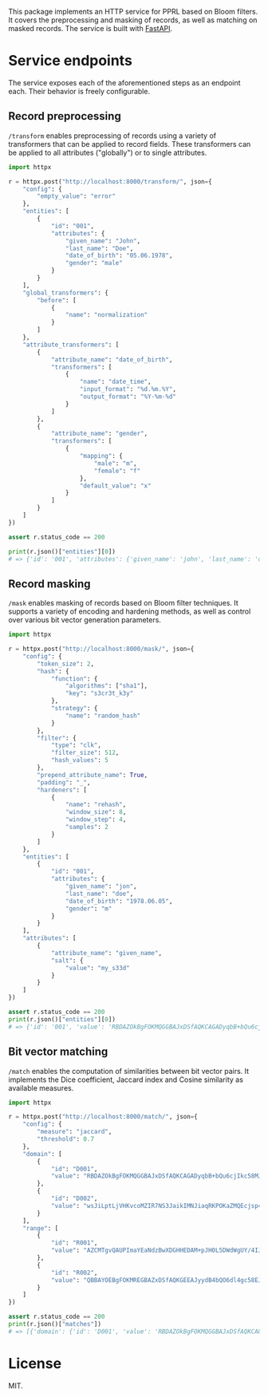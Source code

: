 This package implements an HTTP service for PPRL based on Bloom filters.
It covers the preprocessing and masking of records, as well as matching on masked records.
The service is built with [FastAPI](https://fastapi.tiangolo.com/).

# Service endpoints

The service exposes each of the aforementioned steps as an endpoint each.
Their behavior is freely configurable.

## Record preprocessing

`/transform` enables preprocessing of records using a variety of transformers that can be applied to record fields.
These transformers can be applied to all attributes ("globally") or to single attributes.

```python
import httpx

r = httpx.post("http://localhost:8000/transform/", json={
    "config": {
        "empty_value": "error"
    },
    "entities": [
        {
            "id": "001",
            "attributes": {
                "given_name": "John",
                "last_name": "Doe",
                "date_of_birth": "05.06.1978",
                "gender": "male"
            }
        }
    ],
    "global_transformers": {
        "before": [
            {
                "name": "normalization"
            }
        ]
    },
    "attribute_transformers": [
        {
            "attribute_name": "date_of_birth",
            "transformers": [
                {
                    "name": "date_time",
                    "input_format": "%d.%m.%Y",
                    "output_format": "%Y-%m-%d"
                }
            ]
        },
        {
            "attribute_name": "gender",
            "transformers": [
                {
                    "mapping": {
                        "male": "m",
                        "female": "f"
                    },
                    "default_value": "x"
                }
            ]
        }
    ]
})

assert r.status_code == 200

print(r.json()["entities"][0])
# => {'id': '001', 'attributes': {'given_name': 'john', 'last_name': 'doe', 'date_of_birth': '1978-06-05', 'gender': 'm'}}
```

## Record masking

`/mask` enables masking of records based on Bloom filter techniques.
It supports a variety of encoding and hardening methods, as well as control over various bit vector generation
parameters.

```python
import httpx

r = httpx.post("http://localhost:8000/mask/", json={
    "config": {
        "token_size": 2,
        "hash": {
            "function": {
                "algorithms": ["sha1"],
                "key": "s3cr3t_k3y"
            },
            "strategy": {
                "name": "random_hash"
            }
        },
        "filter": {
            "type": "clk",
            "filter_size": 512,
            "hash_values": 5
        },
        "prepend_attribute_name": True,
        "padding": "_",
        "hardeners": [
            {
                "name": "rehash",
                "window_size": 8,
                "window_step": 4,
                "samples": 2
            }
        ]
    },
    "entities": [
        {
            "id": "001",
            "attributes": {
                "given_name": "jon",
                "last_name": "doe",
                "date_of_birth": "1978.06.05",
                "gender": "m"
            }
        }
    ],
    "attributes": [
        {
            "attribute_name": "given_name",
            "salt": {
                "value": "my_s33d"
            }
        }
    ]
})

assert r.status_code == 200
print(r.json()["entities"][0])
# => {'id': '001', 'value': 'RBDAZOkBgFOKMQGGBAJxDSfAQKCAGADyqbB+bQu6cjIkc58MJEgqBbCVgwGCoTSTA6WJA4IDkQEgEQYshQEgLA=='}
```

## Bit vector matching

`/match` enables the computation of similarities between bit vector pairs.
It implements the Dice coefficient, Jaccard index and Cosine similarity as available measures.

```python
import httpx

r = httpx.post("http://localhost:8000/match/", json={
    "config": {
        "measure": "jaccard",
        "threshold": 0.7
    },
    "domain": [
        {
            "id": "D001",
            "value": "RBDAZOkBgFOKMQGGBAJxDSfAQKCAGADyqbB+bQu6cjIkc58MJEgqBbCVgwGCoTSTA6WJA4IDkQEgEQYshQEgLA=="
        },
        {
            "id": "D002",
            "value": "wsJiLptLjVHKvcoMZIR7NS3JaikIMNJiaqRKPOKaZMQEcjsp4ShuEVqSiRU0jTQWB6FIgSKikAAgEW7kpXNMsw=="
        }
    ],
    "range": [
        {
            "id": "R001",
            "value": "AZCMTgvQAUPImaYEaNdzBwXDGHHEDAM+pJH0L5DWdWgUY/4IJkluETLACSGytaDWA7UwhSKSUQBAEIQstQXUXA=="
        },
        {
            "id": "R002",
            "value": "QBBAYOEBgFOKMREGBAZxDSfAQKGEEAJyydB4bQO6dl4gc58EJEgiAZCVgwGCoDSXA6GIA4ODkQEgEAQEhQAgJA=="
        }
    ]
})

assert r.status_code == 200
print(r.json()["matches"])
# => [{'domain': {'id': 'D001', 'value': 'RBDAZOkBgFOKMQGGBAJxDSfAQKCAGADyqbB+bQu6cjIkc58MJEgqBbCVgwGCoTSTA6WJA4IDkQEgEQYshQEgLA=='}, 'range': {'id': 'R002', 'value': 'QBBAYOEBgFOKMREGBAZxDSfAQKGEEAJyydB4bQO6dl4gc58EJEgiAZCVgwGCoDSXA6GIA4ODkQEgEAQEhQAgJA=='}, 'similarity': 0.7771739130434783}]
```

# License

MIT.
